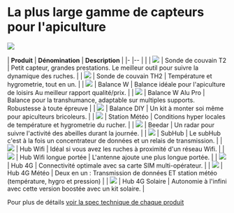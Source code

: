 # La plus large gamme de capteurs pour l'apiculture

 ![](./images/products/gamme_complete.jpg#largeImg)

| **Produit** | **Dénomination** | **Description** |
|-            |--               |                  |
| ![](./images/products/t2.png#mediumImg) | Sonde de couvain T2 | Petit capteur, grandes prestations. Le meilleur outil pour suivre la dynamique des ruches. |
| ![](./images/products/th2.png#mediumImg) | Sonde de couvain TH2 | Température et hygrometrie, tout en un. |
| ![](./images/products/w.png#mediumImg) | Balance W | Balance idéale pour l'apiculture de loisirs Au meilleur rapport qualité/prix. |
| ![](./images/products/W_alu_Pro.jpg#mediumImg) | Balance W Alu Pro | Balance pour la transhumance, adaptable sur multiples supports. Robustesse à toute épreuve |
| ![](./images/products/diy_all.png#mediumImg) | Balance DIY | Un kit à monter soi même pour apiculteurs bricoleurs. |
| ![](./images/products/meteo.png#mediumImg) | Station Météo | Conditions hyper locales de température et hygrometrie du rucher. |
| ![](./images/products/beedar.jpg#mediumImg) | Beedar | Un radar pour suivre l'activité des abeilles durant la journée. |
| ![](./images/products/subHub.jpg#mediumImg) | SubHub | Le subHub c'est à la fois un concentrateur de données et un relais de transmission. |
| ![](./images/products/xwifi.jpg#mediumImg) | Hub Wifi | Idéal si vous avez les ruches à proximité d'un réseau Wifi. |
| ![](./images/products/xwifi_ext.jpg#mediumImg) | Hub Wifi longue portée | L'antenne ajoute une plus longue portée. |
| ![](./images/products/t91.png#mediumImg) | Hub 4G | Connectivité optimale avec sa carte SIM multi-opérateur. |
| ![](./images/products/t91_weather.jpg#mediumImg) | Hub 4G Météo | Deux en un : Transmission de données ET station météo (température, hygro et pression) |
| ![](./images/products/t91_solar.jpg#mediumImg) | Hub 4G Solaire | Autonomie à l'infini avec cette version boostée avec un kit solaire. |

Pour plus de détails [voir la spec technique de chaque produit ](https://doc.mellisphera.com/fr/capteurs_tech_specs/)